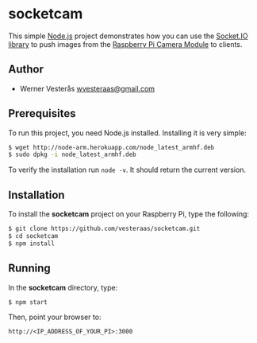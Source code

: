 socketcam
========
This simple [Node.js](http://nodejs.org/) project demonstrates how you can use the [Socket.IO library](http://http://socket.io/) to push images from the [Raspberry Pi Camera Module](http://www.raspberrypi.org/products/camera-module/) to clients.

## Author
  - Werner Vesterås <wvesteraas@gmail.com>

## Prerequisites
To run this project, you need Node.js installed.  Installing it is very simple:

```bash
$ wget http://node-arm.herokuapp.com/node_latest_armhf.deb
$ sudo dpkg -i node_latest_armhf.deb
````

To verify the installation run `node -v`.  It should return the current version.

## Installation
To install the **socketcam** project on your Raspberry Pi, type the following:
```bash
$ git clone https://github.com/vesteraas/socketcam.git
$ cd socketcam
$ npm install
```

## Running
In the **socketcam** directory, type:

```bash
$ npm start
```

Then, point your browser to:
```
http://<IP_ADDRESS_OF_YOUR_PI>:3000
```
